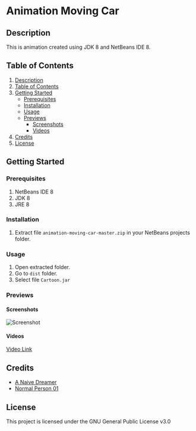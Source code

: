 # Animation Moving Car

## Description

This is animation created using JDK 8 and NetBeans IDE 8.

## Table of Contents

1. [Description](#description)
2. [Table of Contents](#table-of-contents)
3. [Getting Started](#getting-started)
   - [Prerequisites](#prerequisites)
   - [Installation](#installation)
   - [Usage](#usage)
   - [Previews](#previews)
     - [Screenshots](#screenshots)
     - [Videos](#videos)
4. [Credits](#credits)
5. [License](#license)


## Getting Started

### Prerequisites

1. NetBeans IDE 8
2. JDK 8
3. JRE 8

### Installation

1. Extract file ```animation-moving-car-master.zip``` in your NetBeans projects folder.

### Usage

1. Open extracted folder.
2. Go to ```dist``` folder.
3. Select file ```Cartoon.jar```

### Previews

#### Screenshots

![Screenshot](https://justanaivedreamer.files.wordpress.com/2019/03/capture12.png)

#### Videos

[Video Link](https://drive.google.com/open?id=1Ch7kLPLGHm4IdclBcdIz-q-p8608LN1X)

## Credits

- [A Naive Dreamer](https://github.com/A-Naive-Dreamer)
- [Normal Person 01](https://github.com/NormalPerson01)

## License

This project is licensed under the GNU General Public License v3.0
